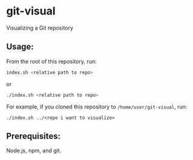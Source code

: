 # git-visual
Visualizing a Git repository

## Usage:

From the root of this repository, run:

```bash
index.sh <relative path to repo>
```
or
```bash
./index.sh <relative path to repo>
```

For example, if you cloned this repository to `/home/user/git-visual`, run:

```
./index.sh ../<repo i want to visualize>
```

## Prerequisites:

Node.js, npm, and git.
